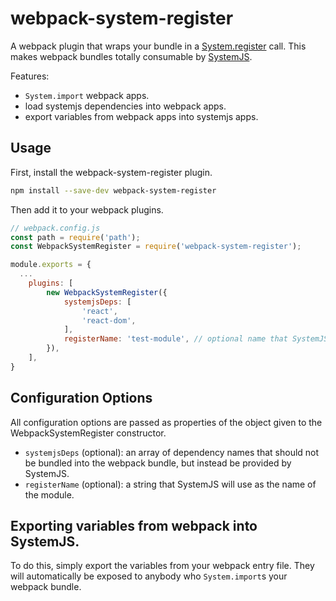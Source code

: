 # webpack-system-register
A webpack plugin that wraps your bundle in a [System.register](https://github.com/ModuleLoader/es6-module-loader/wiki/System.register-Explained) call. This makes webpack bundles totally consumable by [SystemJS](https://github.com/systemjs/systemjs).

Features:
- `System.import` webpack apps.
- load systemjs dependencies into webpack apps.
- export variables from webpack apps into systemjs apps.

## Usage
First, install the webpack-system-register plugin.
```bash
npm install --save-dev webpack-system-register
```

Then add it to your webpack plugins.
```js
// webpack.config.js
const path = require('path');
const WebpackSystemRegister = require('webpack-system-register');

module.exports = {
  ...
	plugins: [
		new WebpackSystemRegister({
			systemjsDeps: [
				'react',
				'react-dom',
			],
			registerName: 'test-module', // optional name that SystemJS will know this bundle as.
		}),
	],
}
```

## Configuration Options
All configuration options are passed as properties of the object given to the WebpackSystemRegister constructor.

- `systemjsDeps` (optional): an array of dependency names that should not be bundled into the webpack bundle, but instead be provided by SystemJS.
- `registerName` (optional): a string that SystemJS will use as the name of the module.
 
## Exporting variables from webpack into SystemJS.
To do this, simply export the variables from your webpack entry file. They will automatically be exposed to anybody who `System.import`s your webpack bundle.
